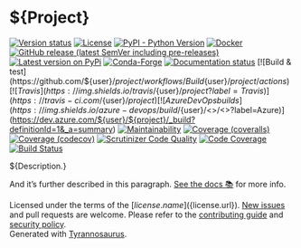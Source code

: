 # ${Project}

[![Version status](https://img.shields.io/pypi/status/${project})](https://pypi.org/project/${project}/)
[![License](https://img.shields.io/badge/License-Apache%202.0-blue.svg)](https://opensource.org/licenses/Apache-2.0)
[![PyPI - Python Version](https://img.shields.io/pypi/pyversions/${project})](https://pypi.org/project/${project}/)
[![Docker](https://img.shields.io/docker/v/${user}/${project}?color=green&label=DockerHub)](https://hub.docker.com/repository/docker/${user}/${project})
[![GitHub release (latest SemVer including pre-releases)](https://img.shields.io/github/v/release/${user}/${project}?include_prereleases&label=GitHub)](https://github.com/${user}/${project}/releases)
[![Latest version on PyPi](https://badge.fury.io/py/${project}.svg)](https://pypi.org/project/${project}/)
[![Conda-Forge](https://img.shields.io/conda/vn/conda-forge/${project}?label=Conda-Forge)](https://anaconda.org/conda-forge/${project})
[![Documentation status](https://readthedocs.org/projects/${project}/badge/?version=latest&style=flat-square)](https://${project}.readthedocs.io/en/stable/)
[![Build & test](https://github.com/${user}/${project}/workflows/Build%20&%20test/badge.svg)](https://github.com/${user}/${project}/actions)
[![Travis](https://img.shields.io/travis/${user}/${project}?label=Travis)](https://travis-ci.com/${user}/${project})
[![Azure DevOps builds](https://img.shields.io/azure-devops/build/${user}/<<key>>/<<defid>>?label=Azure)](https://dev.azure.com/${user}/${project}/_build?definitionId=1&_a=summary)
[![Maintainability](https://api.codeclimate.com/v1/badges/<<apikey>>/maintainability)](https://codeclimate.com/github/${user}/${project}/maintainability)
[![Coverage (coveralls)](https://coveralls.io/repos/github/${user}/${project}/badge.svg?branch=main&service=github)](https://coveralls.io/github/${user}/${project}?branch=main)
[![Coverage (codecov)](https://codecov.io/github/${user}/${project}/coverage.svg)](https://codecov.io/gh/dmyersturnbull/tyrannosaurus/)
[![Scrutinizer Code Quality](https://scrutinizer-ci.com/g/${user}/${project}/badges/quality-score.png?b=main)](https://scrutinizer-ci.com/g/${user}/${project}/?branch=main)
[![Code Coverage](https://scrutinizer-ci.com/g/${user}/${project}/badges/coverage.png?b=main)](https://scrutinizer-ci.com/g/${user}/${project}/?branch=main)
[![Build Status](https://scrutinizer-ci.com/g/${user}/${project}/badges/build.png?b=main)](https://scrutinizer-ci.com/g/${user}/${project}/build-status/main)

${Description.}

And it’s further described in this paragraph.
[See the docs 📚](https://${project}.readthedocs.io/en/stable/) for more info.

Licensed under the terms of the [${license.name}](${license.url}).
[New issues](https://github.com/${user}/${project}/issues) and pull requests are welcome.
Please refer to the [contributing guide](https://github.com/${user}/${project}/blob/main/CONTRIBUTING.md)
and [security policy](https://github.com/${user}/${project}/blob/main/SECURITY.md).  
Generated with [Tyrannosaurus](https://github.com/dmyersturnbull/tyrannosaurus).
